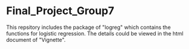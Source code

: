 # Final_Project_Group7
This repsitory includes the package of "logreg" which contains the functions for logistic regression. The details could be viewed in the html document of "Vignette".
